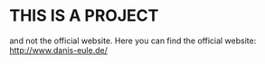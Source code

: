 # THIS IS A PROJECT 
and not the official website. 
Here you can find the official website: http://www.danis-eule.de/
